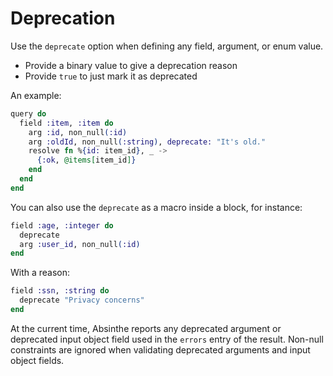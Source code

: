 # Deprecation

Use the `deprecate` option when defining any field, argument, or enum value.

- Provide a binary value to give a deprecation reason
- Provide `true` to just mark it as deprecated

An example:

```elixir
query do
  field :item, :item do
    arg :id, non_null(:id)
    arg :oldId, non_null(:string), deprecate: "It's old."
    resolve fn %{id: item_id}, _ ->
      {:ok, @items[item_id]}
    end
  end
end
```

You can also use the `deprecate` as a macro inside a block, for instance:

```elixir
field :age, :integer do
  deprecate
  arg :user_id, non_null(:id)
end
```

With a reason:

```elixir
field :ssn, :string do
  deprecate "Privacy concerns"
end
```

<p class="warning">
At the current time, Absinthe reports any deprecated argument or
deprecated input object field used in the <code>errors</code> entry of the
result. Non-null constraints are ignored when validating deprecated arguments and
input object fields.
</p>
